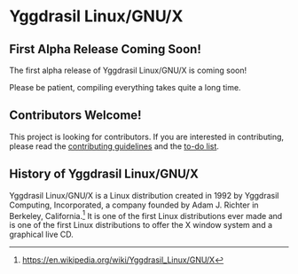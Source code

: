# Yggdrasil Linux/GNU/X
## First Alpha Release Coming Soon!
The first alpha release of Yggdrasil Linux/GNU/X is coming soon!

Please be patient, compiling everything takes quite a long time.
## Contributors Welcome!
This project is looking for contributors. If you are interested in contributing, please read the [contributing guidelines](https://github.com/Yggdrasil-LGX/Yggdrasil-LGX/blob/main/CONTRIBUTING.md) and the [to-do list](https://github.com/Yggdrasil-LGX/Yggdrasil-LGX/blob/main/docs/todo.md).
## History of Yggdrasil Linux/GNU/X
Yggdrasil Linux/GNU/X is a Linux distribution created in 1992 by Yggdrasil Computing, Incorporated, a company founded by Adam J. Richter in Berkeley, California.[^1]
It is one of the first Linux distributions ever made and is one of the first Linux distributions to offer the X window system and a graphical live CD.
[^1]: https://en.wikipedia.org/wiki/Yggdrasil_Linux/GNU/X
